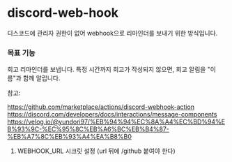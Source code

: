 # discord-web-hook
디스코드에 관리자 권한이 없어 webhook으로 리마인더를 보내기 위한 방식입니다.

### 목표 기능
회고 리마인더를 보냅니다.
특정 시간까지 회고가 작성되지 않으면, 회고 알림을 "이름"과 함께 알립니다.

참고: 

https://github.com/marketplace/actions/discord-webhook-action
https://discord.com/developers/docs/interactions/message-components
https://velog.io/@yundori97/%EB%94%94%EC%8A%A4%EC%BD%94%EB%93%9C-%EC%95%8C%EB%A6%BC%EB%B4%87-%EB%A7%8C%EB%93%A4%EA%B8%B0

1. WEBHOOK_URL 시크릿 설정 (url 뒤에 /github 붙여야 한다)
